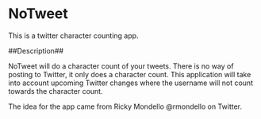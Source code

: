 # NoTweet
This is a twitter character counting app.

##Description##

NoTweet will do a character count of your tweets. There is no way of posting to Twitter, it only does a character count. This application will take into account upcoming Twitter changes where the username will not count towards the character count.

The idea for the app came from Ricky Mondello @rmondello on Twitter.

